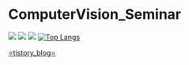 # ComputerVision_Seminar
<a href="https://hits.seeyoufarm.com"><img src="https://hits.seeyoufarm.com/api/count/incr/badge.svg?url=https%3A%2F%2Fgithub.com%2FPark-da-in&count_bg=%2379C83D&title_bg=%23555555&icon=&icon_color=%23E7E7E7&title=hits&edge_flat=false"/></a>
<img src="https://img.shields.io/badge/Python-3776AB?style=flat&logo=Python&logoColor=white"/>
<img src="https://capsule-render.vercel.app/api?type=slice&color=auto&height=300&section=header&text=Computer_Vision&fontSize=90" />
[![Top Langs](https://github-readme-stats.vercel.app/api/top-langs/?username=Park-da-in&langs_count=8)](https://github.com/Park-da-in/github-readme-stats)

[:star:tistory_blog:star:](https://020604di.tistory.com/)
